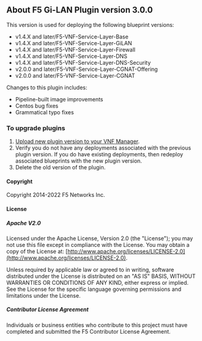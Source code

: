 
## About F5 Gi-LAN Plugin version 3.0.0
 
This version is used for deploying the following blueprint versions:

   - v1.4.X and later/F5-VNF-Service-Layer-Base
   - v1.4.X and later/F5-VNF-Service-Layer-GiLAN
   - v1.4.X and later/F5-VNF-Service-Layer-Firewall
   - v1.4.X and later/F5-VNF-Service-Layer-DNS
   - v1.4.X and later/F5-VNF-Service-Layer-DNS-Security
   - v2.0.0 and later/F5-VNF-Service-Layer-CGNAT-Offering
   - v2.0.0 and later/F5-VNF-Service-Layer-CGNAT

Changes to this plugin includes: 

- Pipeline-built image improvements
- Centos bug fixes
- Grammatical typo fixes



### To upgrade plugins

1. [Upload new plugin version to your VNF Manager](https://github.com/F5Networks/f5-nfv-solutions/tree/master/supported/plugins#manually-upload-plugins-to-vnf-manager). 
2. Verify you do not have any deployments associated with the previous plugin version. If you do have existing deployments, 
then redeploy associated blueprints with the new plugin version.
3. Delete the old version of the plugin.

#### Copyright
Copyright 2014-2022 F5 Networks Inc.

#### License

##### Apache V2.0 
Licensed under the Apache License, Version 2.0 (the "License"); you may not use this file except in compliance with the License. You may obtain a copy of the License at: [http://www.apache.org/licenses/LICENSE-2.0](http://www.apache.org/licenses/LICENSE-2.0).

Unless required by applicable law or agreed to in writing, software distributed under the License is distributed on an "AS IS" BASIS, WITHOUT WARRANTIES OR CONDITIONS OF ANY KIND, either express or implied. See the License for the specific language governing permissions and limitations under the License.

##### Contributor License Agreement
Individuals or business entities who contribute to this project must have completed and submitted the F5 Contributor License Agreement.